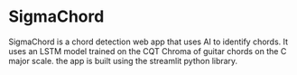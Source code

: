 # SigmaChord

SigmaChord is a chord detection web app that uses AI to identify chords. It uses an LSTM model trained on the CQT Chroma of guitar chords on the C major scale. the app is built using the streamlit python library.

